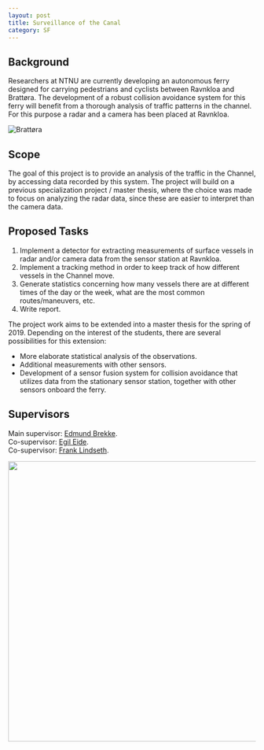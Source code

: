 ```yaml
---
layout: post
title: Surveillance of the Canal
category: SF
---
```

## Background
Researchers at NTNU are currently developing an autonomous ferry designed for carrying pedestrians and cyclists between Ravnkloa and Brattøra. The development of a robust collision avoidance system for this ferry will benefit from a thorough analysis of traffic patterns in the channel. For this purpose a radar and a camera has been placed at Ravnkloa. 
 
![Brattøra]({{site.url}}/assets/brattora.jpg)

## Scope
The goal of this project is to provide an analysis of the traffic in the Channel, by accessing data recorded by this system. The project will build on a previous specialization project / master thesis, where the choice was made
to focus on analyzing the radar data, since these are easier to interpret than the camera data.



## Proposed Tasks
1. Implement a detector for extracting measurements of surface vessels in radar and/or camera data from the sensor station at Ravnkloa.
2. Implement a tracking method in order to keep track of how different vessels in the Channel move.
3. Generate statistics concerning how many vessels there are at different times of the day or the week, what are the most common routes/maneuvers, etc.
4. Write report.


The project work aims to be extended into a master thesis for the spring of 2019. Depending on the interest of the students, there are several possibilities for this extension:
- More elaborate statistical analysis of the observations.
- Additional measurements with other sensors.
- Development of a sensor fusion system for collision avoidance that utilizes data from the stationary sensor station, together with other sensors onboard the ferry.


## Supervisors 
Main supervisor: [Edmund Brekke](http://www.ntnu.no/ansatte/edmund.brekke).<br>
Co-supervisor: [Egil Eide](http://www.ntnu.no/ansatte/egil.eide).<br>
Co-supervisor: [Frank Lindseth](https://www.ntnu.no/ansatte/frankl).

<img src="{{site.url}}/assets/coalescence.jpg" width="570">


